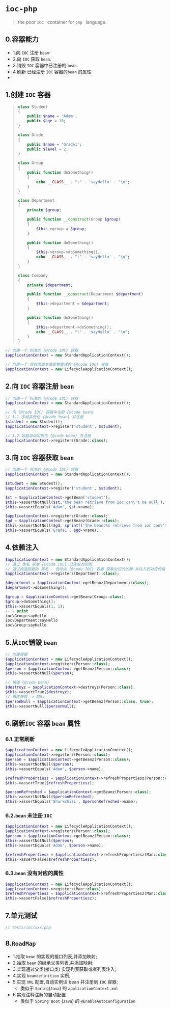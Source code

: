 # `ioc-php`

> the poor `IOC ` container for `php ` language.

## 0.容器能力

- 1.向 `IOC` 注册 `bean`·
- 2.向 `IOC` 获取 `bean`.
- 3.销毁 `IOC` 容器中已注册的 `bean`.
- 4.刷新 已经注册 `IOC` 容器的`bean` 的属性·
-

## 1.创建 `IOC` 容器

> ```php
> class Student
> {
>     public $name = 'Adam';
>     public $age = 18;
> }
> 
> class Grade
> {
>     public $name = 'Grade1';
>     public $level = 2;
> }
> 
> class Group
> {
>     public function doSomething()
>     {
>         echo __CLASS__ . ":" . 'sayHello' . "\n";
>     }
> }
> 
> class Department
> {
>     private $group;
> 
>     public function __construct(Group $group)
>     {
>         $this->group = $group;
>     }
> 
>     public function doSomething()
>     {
>         $this->group->doSomething();
>         echo __CLASS__ . ":" . 'sayHello' . "\n";
>     }
> }
> 
> class Company
> {
>     private $department;
> 
>     public function __construct(Department $department)
>     {
>         $this->department = $department;
>     }
> 
>     public function doSomething()
>     {
>         $this->department->doSomething();
>         echo __CLASS__ . ":" . 'sayHello' . "\n";
>     }
> }
> ```
>
>

```php
// 创建一个 标准的 {@code IOC} 容器
$applicationContext = new StandardApplicationContext();

// 创建一个 具有简单生命周期管理的 {@code IOC} 容器
$applicationContext = new LifecycleApplicationContext();
```

## 2.向 `IOC` 容器注册 `bean`

```php
// 创建一个 标准的 {@code IOC} 容器
$applicationContext = new StandardApplicationContext();

// 向 {@code IOC} 容器中注册 {@code bean}
// 1.1.手动实例化 {@code bean} 并注册
$student = new Student();
$applicationContext->register('student', $student);

// 1.2.容器自动实例化 {@code bean} 并注册
$applicationContext->registerz(Grade::class);
```

## 3.向 `IOC` 容器获取 `bean`

```php
// 创建一个 标准的 {@code IOC} 容器
$applicationContext = new StandardApplicationContext();

$student = new Student();
$applicationContext->register('student', $student);

$st = $applicationContext->getBean('student');
$this->assertNotNull($st,'the bean retrieve from ioc can\'t be null');;
$this->assertEquals('Adam', $st->name);

$applicationContext->registerz(Grade::class);
$gd = $applicationContext->getBeanz(Grade::class);
$this->assertNotNull($gd, sprintf('the bean:%s retrieve from ioc can\'t be null', Grade::class));
$this->assertEquals('Grade1', $gd->name);
```

## 4.依赖注入

```php
$applicationContext = new StandardApplicationContext();
// 通过 类名 获取 {@code IOC} 已注册的实例
// 通过构造函数的 类名 - 自动向 {@code IOC} 容器 获取对应的依赖-并注入到对应的属性中
$applicationContext->registerz(Department::class);

$department = $applicationContext->getBeanz(Department::class);
$department->doSomething();

$group = $applicationContext->getBeanz(Group::class);
$group->doSomething();
$this->assertEquals(1, 1);
-- - print
ioc\Group:sayHello
ioc\Department:sayHello
ioc\Group:sayHello
```

## 5.从`IOC`销毁 `bean`

```php
// 创建容器
$applicationContext = new LifecycleApplicationContext();
$applicationContext->registerz(Person::class);
$person = $applicationContext->getBeanz(Person::class);
$this->assertNotNull($person);

// 销毁 {@code bean}
$destroyz = $applicationContext->destroyz(Person::class);
$this->assertTrue($destroyz);
// 再次获取 -> NULL
$personNull = $applicationContext->getBeanz(Person::class, true);
$this->assertNull($personNull);
```

## 6.刷新`IOC` 容器 `bean` 属性

### 6.1.正常刷新

```php
$applicationContext = new LifecycleApplicationContext();
$applicationContext->registerz(Person::class);
$person = $applicationContext->getBeanz(Person::class);
$this->assertNotNull($person);
$this->assertEquals('Adam', $person->name);

$refreshPropertiesz = $applicationContext->refreshPropertiesz(Person::class, 'name', 'Sharkchili');
$this->assertTrue($refreshPropertiesz);

$personRefreshed = $applicationContext->getBeanz(Person::class);
$this->assertNotNull($personRefreshed);
$this->assertEquals('Sharkchili', $personRefreshed->name);
```

### 6.2.`bean` 未注册 `IOC`

```php
$applicationContext = new LifecycleApplicationContext();
$applicationContext->registerz(Person::class);
$person = $applicationContext->getBeanz(Person::class);
$this->assertNotNull($person);
$this->assertEquals('Adam', $person->name);

$refreshPropertiesz = $applicationContext->refreshPropertiesz(Man::class, 'name', 'Sharkchili');
$this->assertFalse($refreshPropertiesz);
```

### 6.3.`bean` 没有对应的属性

```php
$applicationContext = new LifecycleApplicationContext();
$applicationContext->registerz(Man::class);
$refreshPropertiesz = $applicationContext->refreshPropertiesz(Man::class, 'province', 'Chongqing, Chain');
$this->assertFalse($refreshPropertiesz);
```

## 7.单元测试

```php
// tests/ioc/xxx.php
```

## 8.`RoadMap`

- 1.抽取 `bean` 的实现的接口列表,并添加映射;
- 2.抽取 `bean` 的继承父类列表,并添加映射;
- 3.实现通过父类(接口类) 实现列表获取或者列表注入;
- 4.实现 `beandefinition` 实例;
- 5.实现 `XML` 配置,自动实例话 bean 并注册到 `IOC` 容器;
    - 类似于 `Spring`(`Java`) 的 `applicationContext.xml`
- 6.实现注释注解的自动配置
    - 类似于 `Spring Boot` (`Java`) 的 `@EnableAutoConfiguration`